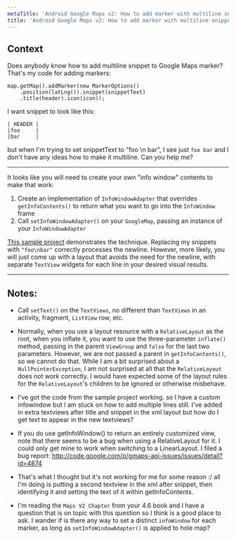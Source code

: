 ```yaml
---
metaTitle: 'Android Google Maps v2: How to add marker with multiline snippet'
title: 'Android Google Maps v2: How to add marker with multiline snippet'
---
```


## Context

Does anybody know how to add multiline snippet to Google Maps marker? That's my code for adding markers:



```
map.getMap().addMarker(new MarkerOptions()
    .position(latLng()).snippet(snippetText)
    .title(header).icon(icon));

```

I want snippet to look like this:



```
| HEADER |
|foo     |
|bar     |

```

but when I'm trying to set snippetText to "foo \n bar", I see just `foo bar` and I don't have any ideas how to make it multiline. Can you help me?



---

It looks like you will need to create your own "info window" contents to make that work:


1. Create an implementation of `InfoWindowAdapter` that overrides `getInfoContents()` to return what you want to go into the `InfoWindow` frame
2. Call `setInfoWindowAdapter()` on your `GoogleMap`, passing an instance of your `InfoWindowAdapter`


[This sample project](https://github.com/commonsguy/cw-omnibus/tree/master/MapsV2/Popups) demonstrates the technique. Replacing my snippets with `"foo\nbar"` correctly processes the newline. However, more likely, you will just come up with a layout that avoids the need for the newline, with separate `TextView` widgets for each line in your desired visual results.



---

## Notes:

- Call `setText()` on the `TextViews`, no different than `TextViews` in an activity, fragment, `ListView` row, etc.


- Normally, when you use a layout resource with a `RelativeLayout` as the root, when you inflate it, you want to use the three-parameter `inflate()` method, passing in the parent `ViewGroup` and `false` for the last two parameters. However, we are not passed a parent in `getInfoContents()`, so we cannot do that. While I am a bit surprised about a `NullPointerException`, I am not surprised at all that the `RelativeLayout` does not work correctly. I would have expected some of the layout rules for the `RelativeLayout`'s children to be ignored or otherwise misbehave.


- I've got the code from the sample project working. so I have a custom infowindow but I am stuck on how to add multiple lines still. I've added in extra textviews after title and snippet in the xml layout but how do I get text to appear in the new textviews?


- If you do use getInfoWindow() to return an entirely customized view, note that there seems to be a bug when using a RelativeLayout for it. I could only get mine to work when switching to a LinearLayout. I filed a bug report:
http://code.google.com/p/gmaps-api-issues/issues/detail?id=4874


- That's what I thought but it's not working for me for some reason :/ all I'm doing is putting a second textview in the xml after snippet, then identifying it and setting the text of it within getInfoContents.


- I'm reading the `Maps V2 Chapter` from your 4.6 book and I have a question that is on topic with this question so I think is a good place to ask. I wander if is there any way to set a distinct `infoWindow` for each marker, as long as `setInfoWindowAdapter()` is applied to hole map?


